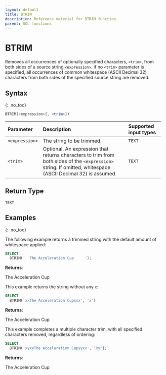 ```yaml
---
layout: default
title: BTRIM
description: Reference material for BTRIM function.
parent: SQL functions
---
```


# BTRIM

Removes all occurrences of optionally specified characters, `<trim>`, from both sides of a source string `<expression>`. If no `<trim>` parameter is specified, all occurrences of common whitespace (ASCII Decimal 32) characters from both sides of the specified source string are removed.

## Syntax
{: .no_toc}

```sql
BTRIM(<expression>[, <trim>])
```

| Parameter        | Description                | Supported input types | 
| :--------------- | :------------------------- | :----------|
| `<expression>`  | The string to be trimmed. | `TEXT` | 
| `<trim>` | Optional. An expression that returns characters to trim from both sides of the `<expression>` string. If omitted, whitespace (ASCII Decimal 32) is assumed. | `TEXT` | 

## Return Type
`TEXT`

## Examples
{: .no_toc}

The following example returns a trimmed string with the default amount of whitespace applied: 

```sql
SELECT
  BTRIM('  The Acceleration Cup     ');
```
**Returns**:

The Acceleration Cup

This example returns the string without any `x`: 
```sql
SELECT
  BTRIM('xxThe Acceleration Cupxxx', 'x') 
```

**Returns**:

The Acceleration Cup

This example completes a multiple character trim, with all specified characters removed, regardless of ordering:

```sql
SELECT
  BTRIM('xyxyThe Acceleration Cupyyxx', 'xy');
```

**Returns**:

The Acceleration Cup